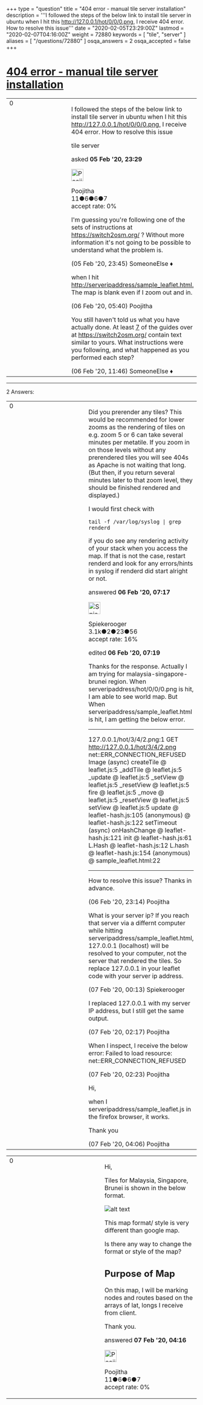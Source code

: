 +++
type = "question"
title = "404 error - manual tile server installation"
description = '''I followed the steps of the below link to install tile server in ubuntu when I hit this http://127.0.0.1/hot/0/0/0.png, I receive 404 error. How to resolve this issue'''
date = "2020-02-05T23:29:00Z"
lastmod = "2020-02-07T04:16:00Z"
weight = 72880
keywords = [ "tile", "server" ]
aliases = [ "/questions/72880" ]
osqa_answers = 2
osqa_accepted = false
+++

<div class="headNormal">

# [404 error - manual tile server installation](/questions/72880/404-error-manual-tile-server-installation)

</div>

<div id="main-body">

<div id="askform">

<table id="question-table" style="width:100%;">
<colgroup>
<col style="width: 50%" />
<col style="width: 50%" />
</colgroup>
<tbody>
<tr>
<td style="width: 30px; vertical-align: top"><div class="vote-buttons">
<span id="post-72880-upvote" class="ajax-command post-vote up" rel="nofollow" title="I like this post (click again to cancel)"> </span>
<div id="post-72880-score" class="post-score" title="current number of votes">
0
</div>
<span id="post-72880-downvote" class="ajax-command post-vote down" rel="nofollow" title="I dont like this post (click again to cancel)"> </span> <span id="favorite-mark" class="ajax-command favorite-mark" rel="nofollow" title="mark/unmark this question as favorite (click again to cancel)"> </span>
<div id="favorite-count" class="favorite-count">
&#10;</div>
</div></td>
<td><div id="item-right">
<div class="question-body">
<p>I followed the steps of the below link to install tile server in ubuntu when I hit this <a href="http://127.0.0.1/hot/0/0/0.png,">http://127.0.0.1/hot/0/0/0.png,</a> I receive 404 error. How to resolve this issue</p>
</div>
<div id="question-tags" class="tags-container tags">
<span class="post-tag tag-link-tile" rel="tag" title="see questions tagged &#39;tile&#39;">tile</span> <span class="post-tag tag-link-server" rel="tag" title="see questions tagged &#39;server&#39;">server</span>
</div>
<div id="question-controls" class="post-controls">
&#10;</div>
<div class="post-update-info-container">
<div class="post-update-info post-update-info-user">
<p>asked <strong>05 Feb '20, 23:29</strong></p>
<img src="https://secure.gravatar.com/avatar/01322bb35fae18ef30b3bcff70ab9f5f?s=32&amp;d=identicon&amp;r=g" class="gravatar" width="32" height="32" alt="Poojitha&#39;s gravatar image" />
<p><span>Poojitha</span><br />
<span class="score" title="11 reputation points">11</span><span title="6 badges"><span class="badge1">●</span><span class="badgecount">6</span></span><span title="6 badges"><span class="silver">●</span><span class="badgecount">6</span></span><span title="7 badges"><span class="bronze">●</span><span class="badgecount">7</span></span><br />
<span class="accept_rate" title="Rate of the user&#39;s accepted answers">accept rate:</span> <span title="Poojitha has no accepted answers">0%</span></p>
</div>
</div>
<div id="comments-container-72880" class="comments-container">
<span id="72881"></span>
<div id="comment-72881" class="comment">
<div id="post-72881-score" class="comment-score">
&#10;</div>
<div class="comment-text">
<p>I'm guessing you're following one of the sets of instructions at <a href="https://switch2osm.org/">https://switch2osm.org/</a> ? Without more information it's not going to be possible to understand what the problem is.</p>
</div>
<div id="comment-72881-info" class="comment-info">
<span class="comment-age">(05 Feb '20, 23:45)</span> <span class="comment-user userinfo">SomeoneElse ♦</span>
</div>
</div>
<span id="72883"></span>
<div id="comment-72883" class="comment">
<div id="post-72883-score" class="comment-score">
&#10;</div>
<div class="comment-text">
<p>when I hit <a href="http://serveripaddress/sample_leaflet.html.">http://serveripaddress/sample_leaflet.html.</a> The map is blank even if I zoom out and in.</p>
</div>
<div id="comment-72883-info" class="comment-info">
<span class="comment-age">(06 Feb '20, 05:40)</span> <span class="comment-user userinfo">Poojitha</span>
</div>
</div>
<span id="72887"></span>
<div id="comment-72887" class="comment">
<div id="post-72887-score" class="comment-score">
&#10;</div>
<div class="comment-text">
<p>You still haven't told us what you have actually done. At least <a href="https://duckduckgo.com/?q=http%3A%2F%2Fserveripaddress%2Fsample_leaflet.html+site%3Ahttps%3A%2F%2Fswitch2osm.org%2F&amp;t=canonical&amp;ia=web">7</a> of the guides over at <a href="https://switch2osm.org/">https://switch2osm.org/</a> contain text similar to yours. What instructions were you following, and what happened as you performed each step?</p>
</div>
<div id="comment-72887-info" class="comment-info">
<span class="comment-age">(06 Feb '20, 11:46)</span> <span class="comment-user userinfo">SomeoneElse ♦</span>
</div>
</div>
</div>
<div id="comment-tools-72880" class="comment-tools">
&#10;</div>
<div class="clear">
&#10;</div>
<div id="comment-72880-form-container" class="comment-form-container">
&#10;</div>
<div class="clear">
&#10;</div>
</div></td>
</tr>
</tbody>
</table>

------------------------------------------------------------------------

<div class="tabBar">

<span id="sort-top"></span>

<div class="headQuestions">

2 Answers:

</div>

</div>

<span id="72884"></span>

<div id="answer-container-72884" class="answer">

<table style="width:100%;">
<colgroup>
<col style="width: 50%" />
<col style="width: 50%" />
</colgroup>
<tbody>
<tr>
<td style="width: 30px; vertical-align: top"><div class="vote-buttons">
<span id="post-72884-upvote" class="ajax-command post-vote up" rel="nofollow" title="I like this post (click again to cancel)"> </span>
<div id="post-72884-score" class="post-score" title="current number of votes">
0
</div>
<span id="post-72884-downvote" class="ajax-command post-vote down" rel="nofollow" title="I dont like this post (click again to cancel)"> </span>
</div></td>
<td><div class="item-right">
<div class="answer-body">
<p>Did you prerender any tiles? This would be recommended for lower zooms as the rendering of tiles on e.g. zoom 5 or 6 can take several minutes per metatile. If you zoom in on those levels without any prerendered tiles you will see 404s as Apache is not waiting that long. (But then, if you return several minutes later to that zoom level, they should be finished rendered and displayed.)</p>
<p>I would first check with</p>
<p><code>tail -f /var/log/syslog | grep renderd</code></p>
<p>if you do see any rendering activity of your stack when you access the map. If that is not the case, restart renderd and look for any errors/hints in syslog if renderd did start alright or not.</p>
</div>
<div class="answer-controls post-controls">
&#10;</div>
<div class="post-update-info-container">
<div class="post-update-info post-update-info-user">
<p>answered <strong>06 Feb '20, 07:17</strong></p>
<img src="https://secure.gravatar.com/avatar/e06ed329df6032df14b5639de4d64782?s=32&amp;d=identicon&amp;r=g" class="gravatar" width="32" height="32" alt="Spiekerooger&#39;s gravatar image" />
<p><span>Spiekerooger</span><br />
<span class="score" title="3148 reputation points"><span>3.1k</span></span><span title="2 badges"><span class="badge1">●</span><span class="badgecount">2</span></span><span title="23 badges"><span class="silver">●</span><span class="badgecount">23</span></span><span title="56 badges"><span class="bronze">●</span><span class="badgecount">56</span></span><br />
<span class="accept_rate" title="Rate of the user&#39;s accepted answers">accept rate:</span> <span title="Spiekerooger has 18 accepted answers">16%</span></p>
</div>
<div class="post-update-info post-update-info-edited">
<p><span> edited <strong>06 Feb '20, 07:19</strong> </span></p>
</div>
</div>
<div id="comments-container-72884" class="comments-container">
<span id="72900"></span>
<div id="comment-72900" class="comment">
<div id="post-72900-score" class="comment-score">
&#10;</div>
<div class="comment-text">
<p>Thanks for the response. Actually I am trying for malaysia-singapore-brunei region. When serveripaddress/hot/0/0/0.png is hit, I am able to see world map. But When serveripaddress/sample_leaflet.html is hit, I am getting the below error.</p>
<hr />
<p>127.0.0.1/hot/3/4/2.png:1 GET <a href="http://127.0.0.1/hot/3/4/2.png">http://127.0.0.1/hot/3/4/2.png</a> net::ERR_CONNECTION_REFUSED Image (async) createTile @ leaflet.js:5 _addTile @ leaflet.js:5 _update @ leaflet.js:5 _setView @ leaflet.js:5 _resetView @ leaflet.js:5 fire @ leaflet.js:5 _move @ leaflet.js:5 _resetView @ leaflet.js:5 setView @ leaflet.js:5 update @ leaflet-hash.js:105 (anonymous) @ leaflet-hash.js:122 setTimeout (async) onHashChange @ leaflet-hash.js:121 init @ leaflet-hash.js:61 L.Hash @ leaflet-hash.js:12 L.hash @ leaflet-hash.js:154 (anonymous) @ sample_leaflet.html:22</p>
<hr />
<p>How to resolve this issue? Thanks in advance.</p>
</div>
<div id="comment-72900-info" class="comment-info">
<span class="comment-age">(06 Feb '20, 23:14)</span> <span class="comment-user userinfo">Poojitha</span>
</div>
</div>
<span id="72901"></span>
<div id="comment-72901" class="comment">
<div id="post-72901-score" class="comment-score">
&#10;</div>
<div class="comment-text">
<p>What is your server ip? If you reach that server via a differnt computer while hitting serveripaddress/sample_leaflet.html, 127.0.0.1 (localhost) will be resolved to your computer, not the server that rendered the tiles. So replace 127.0.0.1 in your leaflet code with your server ip address.</p>
</div>
<div id="comment-72901-info" class="comment-info">
<span class="comment-age">(07 Feb '20, 00:13)</span> <span class="comment-user userinfo">Spiekerooger</span>
</div>
</div>
<span id="72902"></span>
<div id="comment-72902" class="comment">
<div id="post-72902-score" class="comment-score">
&#10;</div>
<div class="comment-text">
<p>I replaced 127.0.0.1 with my server IP address, but I still get the same output.</p>
</div>
<div id="comment-72902-info" class="comment-info">
<span class="comment-age">(07 Feb '20, 02:17)</span> <span class="comment-user userinfo">Poojitha</span>
</div>
</div>
<span id="72903"></span>
<div id="comment-72903" class="comment">
<div id="post-72903-score" class="comment-score">
&#10;</div>
<div class="comment-text">
<p>When I inspect, I receive the below error: Failed to load resource: net::ERR_CONNECTION_REFUSED</p>
</div>
<div id="comment-72903-info" class="comment-info">
<span class="comment-age">(07 Feb '20, 02:23)</span> <span class="comment-user userinfo">Poojitha</span>
</div>
</div>
<span id="72906"></span>
<div id="comment-72906" class="comment">
<div id="post-72906-score" class="comment-score">
&#10;</div>
<div class="comment-text">
<p>Hi,</p>
<p>when I serveripaddress/sample_leaflet.js in the firefox browser, it works.</p>
<p>Thank you</p>
</div>
<div id="comment-72906-info" class="comment-info">
<span class="comment-age">(07 Feb '20, 04:06)</span> <span class="comment-user userinfo">Poojitha</span>
</div>
</div>
</div>
<div id="comment-tools-72884" class="comment-tools">
&#10;</div>
<div class="clear">
&#10;</div>
<div id="comment-72884-form-container" class="comment-form-container">
&#10;</div>
<div class="clear">
&#10;</div>
</div></td>
</tr>
</tbody>
</table>

</div>

<span id="72908"></span>

<div id="answer-container-72908" class="answer answered-by-owner">

<table style="width:100%;">
<colgroup>
<col style="width: 50%" />
<col style="width: 50%" />
</colgroup>
<tbody>
<tr>
<td style="width: 30px; vertical-align: top"><div class="vote-buttons">
<span id="post-72908-upvote" class="ajax-command post-vote up" rel="nofollow" title="I like this post (click again to cancel)"> </span>
<div id="post-72908-score" class="post-score" title="current number of votes">
0
</div>
<span id="post-72908-downvote" class="ajax-command post-vote down" rel="nofollow" title="I dont like this post (click again to cancel)"> </span>
</div></td>
<td><div class="item-right">
<div class="answer-body">
<p>Hi,</p>
<p>Tiles for Malaysia, Singapore, Brunei is shown in the below format.</p>
<p><img src="https://help.openstreetmap.org/upfiles/WhatsApp_Image_2020-02-07_at_12.09.22.jpeg" alt="alt text" /></p>
<p>This map format/ style is very different than google map.</p>
<p>Is there any way to change the format or style of the map?</p>
<h2 id="purpose-of-map">Purpose of Map</h2>
<p>On this map, I will be marking nodes and routes based on the arrays of lat, longs I receive from client.</p>
<p>Thank you.</p>
</div>
<div class="answer-controls post-controls">
&#10;</div>
<div class="post-update-info-container">
<div class="post-update-info post-update-info-user">
<p>answered <strong>07 Feb '20, 04:16</strong></p>
<img src="https://secure.gravatar.com/avatar/01322bb35fae18ef30b3bcff70ab9f5f?s=32&amp;d=identicon&amp;r=g" class="gravatar" width="32" height="32" alt="Poojitha&#39;s gravatar image" />
<p><span>Poojitha</span><br />
<span class="score" title="11 reputation points">11</span><span title="6 badges"><span class="badge1">●</span><span class="badgecount">6</span></span><span title="6 badges"><span class="silver">●</span><span class="badgecount">6</span></span><span title="7 badges"><span class="bronze">●</span><span class="badgecount">7</span></span><br />
<span class="accept_rate" title="Rate of the user&#39;s accepted answers">accept rate:</span> <span title="Poojitha has no accepted answers">0%</span></p>
</img>
</div>
</div>
<div id="comments-container-72908" class="comments-container">
&#10;</div>
<div id="comment-tools-72908" class="comment-tools">
&#10;</div>
<div class="clear">
&#10;</div>
<div id="comment-72908-form-container" class="comment-form-container">
&#10;</div>
<div class="clear">
&#10;</div>
</div></td>
</tr>
</tbody>
</table>

</div>

<div class="paginator-container-left">

</div>

</div>

</div>

